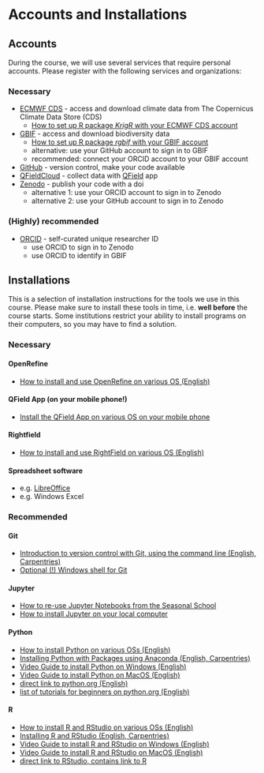 # Accounts and Installations

## Accounts

During the course, we will use several services that require personal accounts. Please register with the following services and organizations:

### Necessary

* [ECMWF CDS](https://www.ecmwf.int) - access and download climate data from The Copernicus Climate Data Store (CDS)
  * [How to set up R package *KrigR* with your ECMWF CDS account](https://www.erikkusch.com/courses/krigr/setup/#cds-api-access)
* [GBIF](https://www.gbif.org/) - access and download biodiversity data
  * [How to set up R package *rgbif* with your GBIF account](https://www.erikkusch.com/courses/gbif/setup/#gbif-account)
  * alternative: use your GitHub account to sign in to GBIF
  * recommended: connect your ORCID account to your GBIF account
* [GitHub](https://github.com) - version control, make your code available
* [QFieldCloud](https://app.qfield.cloud/accounts/login/) - collect data with [QField](https://qfield.org/) app
* [Zenodo](https://zenodo.org/) - publish your code with a doi
  * alternative 1: use your ORCID account to sign in to Zenodo
  * alternative 2: use your GitHub account to sign in to Zenodo

### (Highly) recommended

* [ORCID](https://orcid.org/) - self-curated unique researcher ID
  * use ORCID to sign in to Zenodo
  * use ORCID to identify in GBIF

## Installations

This is a selection of installation instructions for the tools we use in this course. Please make sure to install these tools in time, i.e. **well before** the course starts. Some institutions restrict your ability to install programs on their computers, so you may have to find a solution.

### Necessary

#### OpenRefine

* [How to install and use OpenRefine on various OS (English)](https://openrefine.org/docs)

#### QField App (on your mobile phone!)

* [Install the QField App on various OS on your mobile phone](https://qfield.org/)

#### Rightfield

* [How to install and use RightField on various OS (English)](https://rightfield.org.uk/guide.html)

#### Spreadsheet software

* e.g. [LibreOffice](https://www.libreoffice.org)
* e.g. Windows Excel

### Recommended

#### Git

* [Introduction to version control with Git, using the command line (English, Carpentries)](https://swcarpentry.github.io/git-novice/)
* [Optional (!) Windows shell for Git](https://tortoisegit.org/)

#### Jupyter

* [How to re-use Jupyter Notebooks from the Seasonal School](https://sojwolf.github.io/Jupyter_Workshop_Winterschool_2022/3.1_Reuse_Course_Material.html#)
* [How to install Jupyter on your local computer](https://jupyterlab.readthedocs.io/en/latest/getting_started/installation.html)

#### Python

* [How to install Python on various OSs (English)](https://realpython.com/installing-python/)
* [Installing Python with Packages using Anaconda (English, Carpentries)](https://datacarpentry.org/python-ecology-lesson/index.html#setup)
* [Video Guide to install Python on Windows (English)](https://www.youtube.com/watch?v=kRkkPIA-yEU)
* [Video Guide to install Python on MacOS (English)](https://www.youtube.com/watch?v=nhv82tvFfkM)
* [direct link to python.org (English)](https://www.python.org/downloads/)
* [list of tutorials for beginners on python.org (English)](https://wiki.python.org/moin/BeginnersGuide/NonProgrammers)

#### R

* [How to install R and RStudio on various OSs (English)](https://rstudio-education.github.io/hopr/starting.html)
* [Installing R and RStudio (English, Carpentries)](https://datacarpentry.org/R-ecology-lesson/#preparations)
* [Video Guide to install R and RStudio on Windows (English)](https://www.youtube.com/watch?v=9SzKJH93t5o)
* [Video Guide to install R and RStudio on MacOS (English)](https://www.youtube.com/watch?v=I5WIMX4LK8M)
* [direct link to RStudio, contains link to R](https://posit.co/download/rstudio-desktop/)
